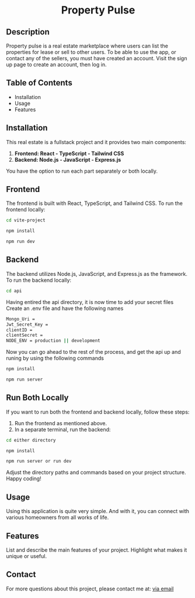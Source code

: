 # <h1 align="center">Property Pulse</h1>


## Description

Property pulse is a real estate marketplace where users can list the properties for lease or sell to other users.
To be able to use the app, or contact any of the sellers, you must have created an account.
Visit the sign up page to create an account, then log in.

## Table of Contents

- Installation
- Usage
- Features


## Installation
This real estate is a fullstack project and it provides two main components:

1. **Frontend: React - TypeScript - Tailwind CSS**
2. **Backend: Node.js - JavaScript - Express.js**

You have the option to run each part separately or both locally.

## Frontend

The frontend is built with React, TypeScript, and Tailwind CSS. To run the frontend locally:

```bash
cd vite-project
```
```javascript
npm install
```
```javascript
npm run dev
```

## Backend

The backend utilizes Node.js, JavaScript, and Express.js as the framework. To run the backend locally:

```bash
cd api
```
Having entired the api directory, it is now time to add your secret files
Create an .env file and have the following names 
```bash
Mongo_Uri = 
Jwt_Secret_Key = 
clientID = 
clientSecret = 
NODE_ENV = production || development
```
Now you can go ahead to the rest of the process, and get the api up and runing by using the following commands
```javascript
npm install
```
```javascript
npm run server
```




## Run Both Locally

If you want to run both the frontend and backend locally, follow these steps:

1. Run the frontend as mentioned above.
2. In a separate terminal, run the backend:

```bash
cd either directory
```
```javascript
npm install
```
```javascript
npm run server or run dev
```

Adjust the directory paths and commands based on your project structure. Happy coding!

## Usage
Using this application is quite very simple. And with it, you can connect with various homeowners from all works of life.

## Features

List and describe the main features of your project. Highlight what makes it unique or useful.




## Contact
For more questions about this project, please contact me at: [via email](mailto:iamsocialhype@gmail.com)
